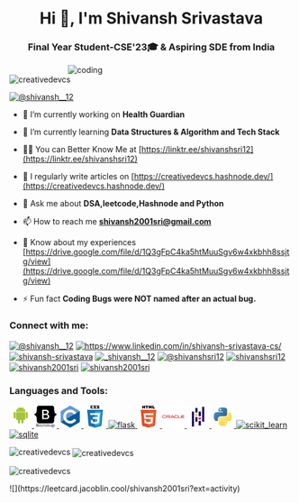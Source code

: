 <h1 align="center">Hi 👋, I'm Shivansh Srivastava</h1>
<h3 align="center">Final Year Student-CSE'23🎓 & Aspiring SDE from India</h3>
<img align="right" alt="coding" width="400" src="https://camo.githubusercontent.com/c1dcb74cc1c1835b1d716f5051499a2814c683c806b15f04b0eba492863703e9/68747470733a2f2f63646e2e6472696262626c652e636f6d2f75736572732f3733303730332f73637265656e73686f74732f363538313234332f6176656e746f2e676966">
<p align="left"> <img src="https://komarev.com/ghpvc/?username=creativedevcs&label=Profile%20views&color=0e75b6&style=flat" alt="creativedevcs" /> </p>

<p align="left"> <a href="https://twitter.com/@shivansh__12" target="blank"><img src="https://img.shields.io/twitter/follow/shivansh__12?logo=twitter&style=for-the-badge" alt="@shivansh__12" /></a> </p>

- 🔭 I’m currently working on **Health Guardian**

- 🌱 I’m currently learning **Data Structures & Algorithm and Tech Stack**

- 👨‍💻 You can Better Know Me at [https://linktr.ee/shivanshsri12](https://linktr.ee/shivanshsri12)

- 📝 I regularly write articles on [https://creativedevcs.hashnode.dev/](https://creativedevcs.hashnode.dev/)

- 💬 Ask me about **DSA,leetcode,Hashnode and Python**

- 📫 How to reach me **shivansh2001sri@gmail.com**

- 📄 Know about my experiences [https://drive.google.com/file/d/1Q3gFpC4ka5htMuuSgv6w4xkbhh8ssjtg/view](https://drive.google.com/file/d/1Q3gFpC4ka5htMuuSgv6w4xkbhh8ssjtg/view)

- ⚡ Fun fact **Coding Bugs were NOT named after an actual bug.**

<h3 align="left">Connect with me:</h3>
<p align="left">
<a href="https://twitter.com/@shivansh__12" target="blank"><img align="center" src="https://raw.githubusercontent.com/rahuldkjain/github-profile-readme-generator/master/src/images/icons/Social/twitter.svg" alt="@shivansh__12" height="30" width="40" /></a>
<a href="https://linkedin.com/in/https://www.linkedin.com/in/shivansh-srivastava-cs/" target="blank"><img align="center" src="https://raw.githubusercontent.com/rahuldkjain/github-profile-readme-generator/master/src/images/icons/Social/linked-in-alt.svg" alt="https://www.linkedin.com/in/shivansh-srivastava-cs/" height="30" width="40" /></a>
<a href="https://stackoverflow.com/users/shivansh-srivastava" target="blank"><img align="center" src="https://raw.githubusercontent.com/rahuldkjain/github-profile-readme-generator/master/src/images/icons/Social/stack-overflow.svg" alt="shivansh-srivastava" height="30" width="40" /></a>
<a href="https://instagram.com/_shivansh__12" target="blank"><img align="center" src="https://raw.githubusercontent.com/rahuldkjain/github-profile-readme-generator/master/src/images/icons/Social/instagram.svg" alt="_shivansh__12" height="30" width="40" /></a>
<a href="https://hashnode.com/@shivanshsri12" target="blank"><img align="center" src="https://raw.githubusercontent.com/rahuldkjain/github-profile-readme-generator/master/src/images/icons/Social/hashnode.svg" alt="@shivanshsri12" height="30" width="40" /></a>
<a href="https://www.hackerrank.com/shivanshsri12" target="blank"><img align="center" src="https://raw.githubusercontent.com/rahuldkjain/github-profile-readme-generator/master/src/images/icons/Social/hackerrank.svg" alt="shivanshsri12" height="30" width="40" /></a>
<a href="https://www.leetcode.com/shivansh2001sri" target="blank"><img align="center" src="https://raw.githubusercontent.com/rahuldkjain/github-profile-readme-generator/master/src/images/icons/Social/leet-code.svg" alt="shivansh2001sri" height="30" width="40" /></a>
<a href="https://auth.geeksforgeeks.org/user/shivansh2001sri" target="blank"><img align="center" src="https://raw.githubusercontent.com/rahuldkjain/github-profile-readme-generator/master/src/images/icons/Social/geeks-for-geeks.svg" alt="shivansh2001sri" height="30" width="40" /></a>
</p>

<h3 align="left">Languages and Tools:</h3>
<p align="left"> <a href="https://developer.android.com" target="_blank" rel="noreferrer"> <img src="https://raw.githubusercontent.com/devicons/devicon/master/icons/android/android-original-wordmark.svg" alt="android" width="40" height="40"/> </a> <a href="https://getbootstrap.com" target="_blank" rel="noreferrer"> <img src="https://raw.githubusercontent.com/devicons/devicon/master/icons/bootstrap/bootstrap-plain-wordmark.svg" alt="bootstrap" width="40" height="40"/> </a> <a href="https://www.cprogramming.com/" target="_blank" rel="noreferrer"> <img src="https://raw.githubusercontent.com/devicons/devicon/master/icons/c/c-original.svg" alt="c" width="40" height="40"/> </a> <a href="https://www.w3schools.com/css/" target="_blank" rel="noreferrer"> <img src="https://raw.githubusercontent.com/devicons/devicon/master/icons/css3/css3-original-wordmark.svg" alt="css3" width="40" height="40"/> </a> <a href="https://flask.palletsprojects.com/" target="_blank" rel="noreferrer"> <img src="https://www.vectorlogo.zone/logos/pocoo_flask/pocoo_flask-icon.svg" alt="flask" width="40" height="40"/> </a> <a href="https://www.w3.org/html/" target="_blank" rel="noreferrer"> <img src="https://raw.githubusercontent.com/devicons/devicon/master/icons/html5/html5-original-wordmark.svg" alt="html5" width="40" height="40"/> </a> <a href="https://www.oracle.com/" target="_blank" rel="noreferrer"> <img src="https://raw.githubusercontent.com/devicons/devicon/master/icons/oracle/oracle-original.svg" alt="oracle" width="40" height="40"/> </a> <a href="https://pandas.pydata.org/" target="_blank" rel="noreferrer"> <img src="https://raw.githubusercontent.com/devicons/devicon/2ae2a900d2f041da66e950e4d48052658d850630/icons/pandas/pandas-original.svg" alt="pandas" width="40" height="40"/> </a> <a href="https://www.python.org" target="_blank" rel="noreferrer"> <img src="https://raw.githubusercontent.com/devicons/devicon/master/icons/python/python-original.svg" alt="python" width="40" height="40"/> </a> <a href="https://scikit-learn.org/" target="_blank" rel="noreferrer"> <img src="https://upload.wikimedia.org/wikipedia/commons/0/05/Scikit_learn_logo_small.svg" alt="scikit_learn" width="40" height="40"/> </a> <a href="https://www.sqlite.org/" target="_blank" rel="noreferrer"> <img src="https://www.vectorlogo.zone/logos/sqlite/sqlite-icon.svg" alt="sqlite" width="40" height="40"/> </a> </p>

<p><img align="left" src="https://github-readme-stats.vercel.app/api/top-langs?username=creativedevcs&show_icons=true&locale=en&layout=compact" alt="creativedevcs" /></p>

<p>&nbsp;<img align="center" src="https://github-readme-stats.vercel.app/api?username=creativedevcs&show_icons=true&locale=en" alt="creativedevcs" /></p>

<p><img align="center" src="https://github-readme-streak-stats.herokuapp.com/?user=creativedevcs&" alt="creativedevcs" /></p>
![](https://leetcard.jacoblin.cool/shivansh2001sri?ext=activity)
